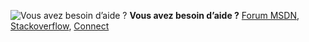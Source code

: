 <Token>![Vous avez besoin d’aide ?](media/needhelp_person_icon.png)  **Vous avez besoin d’aide ?** [Forum MSDN](https://social.msdn.microsoft.com/Forums/sqlserver/en-US/home?forum=SQLServer2016), [Stackoverflow](http://stackoverflow.com/questions/tagged/sql-server-2016), [Connect](https://connect.microsoft.com/SQLServer/Feedback)</Token>
